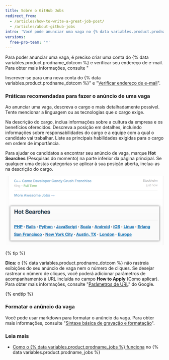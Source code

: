 ```yaml
---
title: Sobre o GitHub Jobs
redirect_from:
  - /articles/how-to-write-a-great-job-post/
  - /articles/about-github-jobs
intro: 'Você pode anunciar uma vaga no {% data variables.product.prodname_jobs %} para encontrar talentos para seus negócios.'
versions:
  free-pro-team: '*'
---
```


Para poder anunciar uma vaga, é preciso criar uma conta do {% data variables.product.prodname_dotcom %} e verificar seu endereço de e-mail. Para obter mais informações, consulte "

Inscrever-se para uma nova conta do {% data variables.product.prodname_dotcom %}" e "[Verificar endereço de e-mail](/articles/verifying-your-email-address)".</p> 



### Práticas recomendadas para fazer o anúncio de uma vaga

Ao anunciar uma vaga, descreva o cargo o mais detalhadamente possível. Tente mencionar a linguagem ou as tecnologias que o cargo exige.

Na descrição do cargo, inclua informações sobre a cultura da empresa e os benefícios oferecidos. Descreva a posição em detalhes, incluindo informações sobre responsabilidades do cargo e a equipe com a qual o candidato vai trabalhar. Liste as principais habilidades exigidas para o cargo em ordem de importância.

Para ajudar os candidatos a encontrar seu anúncio de vaga, marque **Hot Searches** (Pesquisas do momento) na parte inferior da página principal. Se qualquer uma destas categorias se aplicar à sua posição aberta, inclua-as na descrição do cargo.

![Seção Hot Searches (Pesquisas do momento) do {% data variables.product.prodname_dotcom %}](/assets/images/help/jobs/hot-searches.png)

{% tip %}

**Dica:** o {% data variables.product.prodname_dotcom %} não rastreia exibições do seu anúncio de vaga nem o número de cliques. Se desejar rastrear o número de cliques, você poderá adicionar parâmetros de acompanhamento à URL incluída no campo **How to Apply** (Como aplicar). Para obter mais informações, consulte "[Parâmetros de URL](https://support.google.com/google-ads/answer/6277564?hl=en)" do Google.

{% endtip %}



### Formatar o anúncio da vaga

Você pode usar markdown para formatar o anúncio da vaga. Para obter mais informações, consulte "[Sintaxe básica de gravação e formatação](/articles/basic-writing-and-formatting-syntax)".



### Leia mais

- [Como o {% data variables.product.prodname_jobs %} funciona](https://jobs.github.com/faq) no {% data variables.product.prodname_jobs %}
